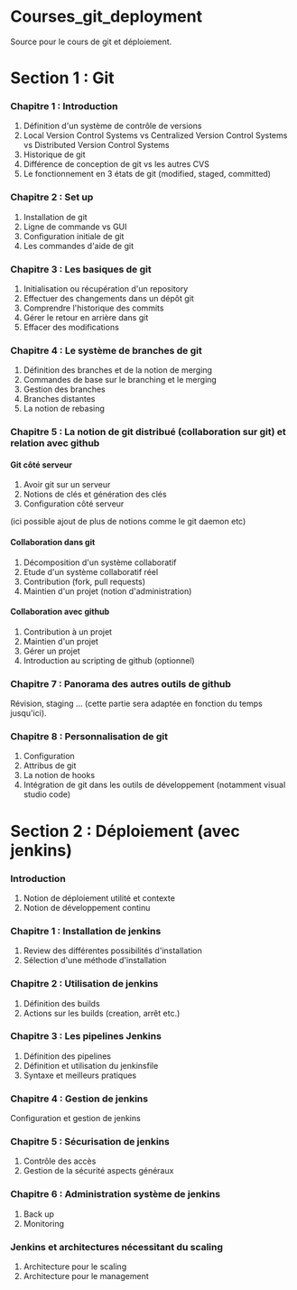 # Courses_git_deployment
Source pour le cours de git et déploiement.

# Section 1 : Git

### Chapitre 1 : Introduction

1) Définition d'un système de contrôle de versions
2) Local Version Control Systems vs Centralized Version Control Systems vs Distributed Version Control Systems
3) Historique de git
4) Différence de conception de git vs les autres CVS
5) Le fonctionnement en 3 états de git (modified, staged, committed)

### Chapitre 2 : Set up 

1) Installation de git 
2) Ligne de commande vs GUI 
3) Configuration initiale de git
4) Les commandes d'aide de git

### Chapitre 3 : Les basiques de git

1) Initialisation ou récupération d'un repository
2) Effectuer des changements dans un dépôt git
3) Comprendre l'historique des commits
4) Gérer le retour en arrière dans git
5) Effacer des modifications

### Chapitre 4 : Le système de branches de git 

1) Définition des branches et de la notion de merging
2) Commandes de base sur le branching et le merging
3) Gestion des branches
4) Branches distantes
5) La notion de rebasing

### Chapitre 5 : La notion de git distribué (collaboration sur git) et relation avec github

#### Git côté serveur

1) Avoir git sur un serveur
2) Notions de clés et génération des clés
3) Configuration côté serveur

(ici possible ajout de plus de notions comme le git daemon etc)

#### Collaboration dans git

1) Décomposition d'un système collaboratif 
2) Etude d'un système collaboratif réel
3) Contribution (fork, pull requests)
4) Maintien d'un projet (notion d'administration)

#### Collaboration avec github

1) Contribution à un projet
2) Maintien d'un projet 
3) Gérer un projet
4) Introduction au scripting de github (optionnel)

### Chapitre 7 : Panorama des autres outils de github

Révision, staging ...
(cette partie sera adaptée en fonction du temps jusqu'ici). 

### Chapitre 8 : Personnalisation de git 

1) Configuration
2) Attribus de git
3) La notion de hooks
4) Intégration de git dans les outils de développement (notamment visual studio code)

# Section 2 : Déploiement (avec jenkins)

### Introduction

1) Notion de déploiement utilité et contexte
2) Notion de développement continu

### Chapitre 1 : Installation de jenkins 

1) Review des différentes possibilités d'installation
2) Sélection d'une méthode d'installation

### Chapitre 2 : Utilisation de jenkins

1) Définition des builds
2) Actions sur les builds (creation, arrêt etc.)

### Chapitre 3 : Les pipelines Jenkins

1) Définition des pipelines
2) Définition et utilisation du jenkinsfile
3) Syntaxe et meilleurs pratiques

### Chapitre 4 : Gestion de jenkins

Configuration et gestion de jenkins

### Chapitre 5 : Sécurisation de jenkins

1) Contrôle des accès 
2) Gestion de la sécurité aspects généraux

### Chapitre 6 : Administration système de jenkins

1) Back up 
2) Monitoring

### Jenkins et architectures nécessitant du scaling

1) Architecture pour le scaling
2) Architecture pour le management

